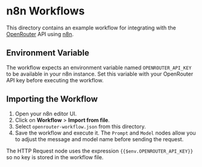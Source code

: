 # n8n Workflows

This directory contains an example workflow for integrating with the [OpenRouter](https://openrouter.ai/) API using [n8n](https://n8n.io/).

## Environment Variable

The workflow expects an environment variable named `OPENROUTER_API_KEY` to be available in your n8n instance. Set this variable with your OpenRouter API key before executing the workflow.

## Importing the Workflow

1. Open your n8n editor UI.
2. Click on **Workflow** > **Import from file**.
3. Select `openrouter-workflow.json` from this directory.
4. Save the workflow and execute it. The `Prompt` and `Model` nodes allow you to adjust the message and model name before sending the request.

The HTTP Request node uses the expression `{{$env.OPENROUTER_API_KEY}}` so no key is stored in the workflow file.

